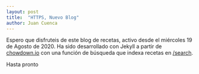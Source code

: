 ```yaml
---
layout: post
title:  "HTTPS, Nuevo Blog"
author: Juan Cuenca
---
```


Espero que disfruteis de este blog de recetas, activo desde el miércoles 19 de Agosto de 2020. Ha sido desarrollado con Jekyll a partir de [chowdown.io](https://chowdown.io) con una función de búsqueda que indexa recetas en [/search](/search). 

Hasta pronto